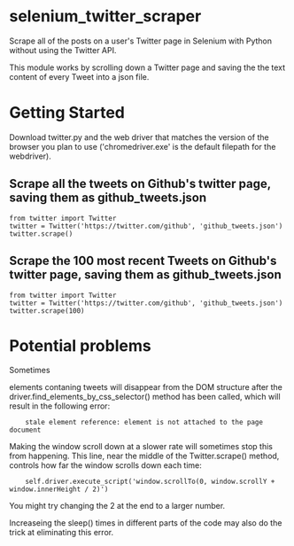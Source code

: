 # selenium_twitter_scraper
Scrape all of the posts on a user's Twitter page in Selenium with Python without using the Twitter API. 

This module works by scrolling down a Twitter page and saving the the text content of every Tweet into a json file.

# Getting Started

Download twitter.py and the web driver that matches the version of the browser you plan to use ('chromedriver.exe' is the default filepath for the webdriver).

## Scrape all the tweets on Github's twitter page, saving them as github_tweets.json

    from twitter import Twitter
    twitter = Twitter('https://twitter.com/github', 'github_tweets.json')
    twitter.scrape()


## Scrape the 100 most recent Tweets on Github's twitter page, saving them as github_tweets.json

    from twitter import Twitter
    twitter = Twitter('https://twitter.com/github', 'github_tweets.json')
    twitter.scrape(100)

# Potential problems

Sometimes <div> elements contaning tweets will disappear from the DOM structure after the driver.find_elements_by_css_selector() method has been called, which will result in the following error:

        stale element reference: element is not attached to the page document 
        
Making the window scroll down at a slower rate will sometimes stop this from happening. This line, near the middle of the Twitter.scrape() method, controls how far the window scrolls down each time:

        self.driver.execute_script('window.scrollTo(0, window.scrollY + window.innerHeight / 2)')
        
 You might try changing the 2 at the end to a larger number.
 
Increaseing the sleep() times in different parts of the code may also do the trick at eliminating this error. 
